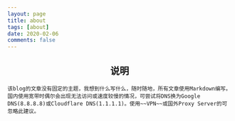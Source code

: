 ```yaml
---
layout: page
title: about
tags: [about]
date: 2020-02-06
comments: false
---
```


## <center>说明</center>
    该blog的文章没有固定的主题，我想到什么写什么，随时随地，所有文章使用Markdown编写。
    国内使用宽带时偶尔会出现无法访问或速度较慢的情况，可尝试将DNS换为Google DNS(8.8.8.8)或Cloudflare DNS(1.1.1.1)。使用~~VPN~~或国外Proxy Server的可忽略此建议。
